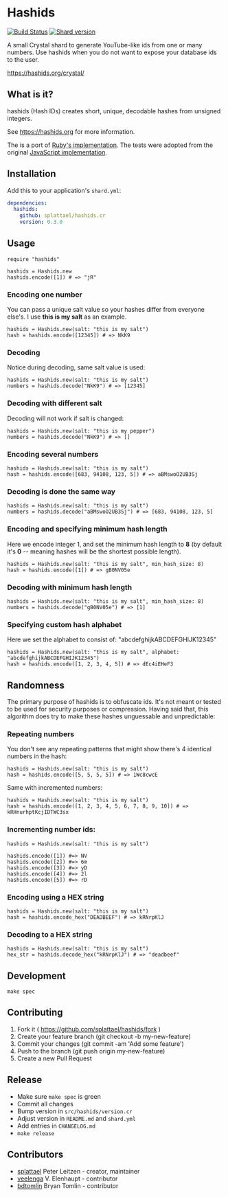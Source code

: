 # Hashids

[![Build Status](https://travis-ci.org/splattael/hashids.cr.svg)](https://travis-ci.org/splattael/hashids.cr)
[![Shard version](https://img.shields.io/badge/hashids.cr-v0.3.0-orange.svg)](https://crystalshards.xyz/?filter=hashids)

A small Crystal shard to generate YouTube-like ids from one or many numbers. Use hashids when you do not want to expose your database ids to the user.

https://hashids.org/crystal/

## What is it?

hashids (Hash IDs) creates short, unique, decodable hashes from unsigned integers.

See https://hashids.org for more information.

The is a port of [Ruby's implementation](https://github.com/peterhellberg/hashids.rb).
The tests were adopted from the original [JavaScript implementation](https://github.com/ivanakimov/hashids.js).

## Installation

Add this to your application's `shard.yml`:

```yaml
dependencies:
  hashids:
    github: splattael/hashids.cr
    version: 0.3.0
```

## Usage

```crystal
require "hashids"

hashids = Hashids.new
hashids.encode([1]) # => "jR"
```

### Encoding one number

You can pass a unique salt value so your hashes differ from everyone else's.
I use **this is my salt** as an example.

```crystal
hashids = Hashids.new(salt: "this is my salt")
hash = hashids.encode([12345]) # => NkK9
```

### Decoding

Notice during decoding, same salt value is used:

```crystal
hashids = Hashids.new(salt: "this is my salt")
numbers = hashids.decode("NkK9") # => [12345]
```

### Decoding with different salt

Decoding will not work if salt is changed:

```crystal
hashids = Hashids.new(salt: "this is my pepper")
numbers = hashids.decode("NkK9") # => []
```

### Encoding several numbers

```crystal
hashids = Hashids.new(salt: "this is my salt")
hash = hashids.encode([683, 94108, 123, 5]) # => aBMswoO2UB3Sj
```

### Decoding is done the same way

```crystal
hashids = Hashids.new(salt: "this is my salt")
numbers = hashids.decode("aBMswoO2UB3Sj") # => [683, 94108, 123, 5]
```

### Encoding and specifying minimum hash length

Here we encode integer 1, and set the minimum hash length to **8**
(by default it's **0** -- meaning hashes will be the shortest possible length).

```crystal
hashids = Hashids.new(salt: "this is my salt", min_hash_size: 8)
hash = hashids.encode([1]) # => gB0NV05e
```

### Decoding with minimum hash length

```crystal
hashids = Hashids.new(salt: "this is my salt", min_hash_size: 8)
numbers = hashids.decode("gB0NV05e") # => [1]
```

### Specifying custom hash alphabet

Here we set the alphabet to consist of: "abcdefghijkABCDEFGHIJK12345"

```crystal
hashids = Hashids.new(salt: "this is my salt", alphabet: "abcdefghijkABCDEFGHIJK12345")
hash = hashids.encode([1, 2, 3, 4, 5]) # => dEc4iEHeF3
```

## Randomness

The primary purpose of hashids is to obfuscate ids. It's not meant or tested to be used for security purposes or compression.
Having said that, this algorithm does try to make these hashes unguessable and unpredictable:

### Repeating numbers

You don't see any repeating patterns that might show there's 4 identical numbers in the hash:

```crystal
hashids = Hashids.new(salt: "this is my salt")
hash = hashids.encode([5, 5, 5, 5]) # => 1Wc8cwcE
```

Same with incremented numbers:

```crystal
hashids = Hashids.new(salt: "this is my salt")
hash = hashids.encode([1, 2, 3, 4, 5, 6, 7, 8, 9, 10]) # => kRHnurhptKcjIDTWC3sx
```

### Incrementing number ids:

```crystal
hashids = Hashids.new(salt: "this is my salt")

hashids.encode([1]) #=> NV
hashids.encode([2]) #=> 6m
hashids.encode([3]) #=> yD
hashids.encode([4]) #=> 2l
hashids.encode([5]) #=> rD
```

### Encoding using a HEX string

```crystal
hashids = Hashids.new(salt: "this is my salt")
hash = hashids.encode_hex("DEADBEEF") # => kRNrpKlJ
```

### Decoding to a HEX string

```crystal
hashids = Hashids.new(salt: "this is my salt")
hex_str = hashids.decode_hex("kRNrpKlJ") # => "deadbeef"
```

## Development

```shell
make spec
```

## Contributing

1. Fork it ( https://github.com/splattael/hashids/fork )
2. Create your feature branch (git checkout -b my-new-feature)
3. Commit your changes (git commit -am 'Add some feature')
4. Push to the branch (git push origin my-new-feature)
5. Create a new Pull Request

## Release

* Make sure `make spec` is green
* Commit all changes
* Bump version in `src/hashids/version.cr`
* Adjust version in `README.md` and `shard.yml`
* Add entries in `CHANGELOG.md`
* `make release`

## Contributors

- [splattael](https://github.com/splattael) Peter Leitzen - creator, maintainer
- [veelenga](https://github.com/veelenga) V. Elenhaupt - contributor
- [bdtomlin](https://github.com/bdtomlin) Bryan Tomlin - contributor
